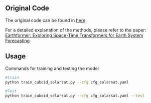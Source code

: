 ## Original Code
The original code can be found in [here](https://github.com/amazon-science/earth-forecasting-transformer).

For a detailed explanation of the methods, please refer to the paper: 
[Earthformer: Exploring Space-Time Transformers for Earth System Forecasting](https://arxiv.org/pdf/2207.05833)


## Usage
Commands for training and testing the model 

```bash
#train
python train_cuboid_solarsat.py --cfg cfg_solarsat.yaml

#Test
python train_cuboid_solarsat.py --cfg cfg_solarsat.yaml --test
```

